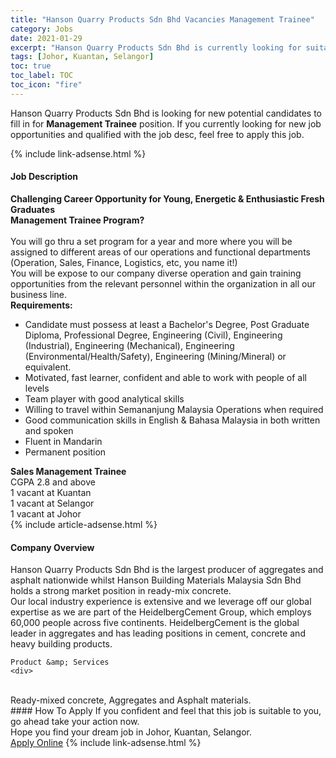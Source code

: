 ```yaml
---
title: "Hanson Quarry Products Sdn Bhd Vacancies Management Trainee" 
category: Jobs 
date: 2021-01-29 
excerpt: "Hanson Quarry Products Sdn Bhd is currently looking for suitable person to fill in the Management Trainee which positioned at Johor, Kuantan, Selangor" 
tags: [Johor, Kuantan, Selangor] 
toc: true 
toc_label: TOC 
toc_icon: "fire" 
--- 
```


<p>Hanson Quarry Products Sdn Bhd is looking for new potential candidates to fill in for <b>Management Trainee</b> position. If you currently looking for new job opportunities and qualified with the job desc, feel free to apply this job.
</p>{% include link-adsense.html %} 
<div><div><h4>Job Description</h4></div><div><div><span><div><div><strong>Challenging Career Opportunity for Young, Energetic &amp; Enthusiastic Fresh Graduates</strong><div><strong>Management Trainee Program?</strong></div><div><br>You will go thru a set program for a year and more where you will be assigned to different areas of our operations and functional departments (Operation, Sales, Finance, Logistics, etc, you name it!)<br>You will be expose to our company diverse operation and gain training opportunities from the relevant personnel within the organization in all our business line.</div><div><strong>Requirements:</strong></div><ul><li>Candidate must possess at least a Bachelor's Degree, Post Graduate Diploma, Professional Degree, Engineering (Civil), Engineering (Industrial), Engineering (Mechanical), Engineering (Environmental/Health/Safety), Engineering (Mining/Mineral) or equivalent.</li><li>Motivated, fast learner, confident and able to work with people of all levels</li><li>Team player with good analytical skills</li><li>Willing to travel within Semananjung Malaysia Operations when required</li><li>Good communication skills in English &amp; Bahasa Malaysia in both written and spoken</li><li>Fluent in Mandarin</li><li>Permanent position</li></ul><div><strong>Sales Management Trainee</strong></div><div>CGPA 2.8 and above</div><div>1 vacant at&#160;Kuantan</div><div>1 vacant at Selangor</div><div>1 vacant at Johor</div></div></div></span></div></div></div> 
{% include article-adsense.html %} 
<div><div><h4>Company Overview</h4></div><div><div><span><div><div>
	Hanson Quarry Products Sdn Bhd is the largest producer of aggregates and asphalt nationwide whilst Hanson Building Materials Malaysia Sdn Bhd holds a strong market position in ready-mix concrete.<br>
	Our local industry experience is extensive and we leverage off our global expertise as we are part of the HeidelbergCement Group, which employs 60,000 people across five continents. HeidelbergCement is the global leader in aggregates and has leading positions in cement, concrete and heavy building products.<br>
	
	Product &amp; Services
	<div>
<br>
		Ready-mixed concrete, Aggregates and Asphalt materials.</div>
</div></div></span></div></div></div> 
#### How To Apply 
If you confident and feel that this job is suitable to you, go ahead take your action now. <br/> 
Hope you find your dream job in Johor, Kuantan, Selangor. <br/> 
<a href="https://www.jobstreet.com.my/en/job/management-trainee-4459540?jobId=jobstreet-my-job-4459540&sectionRank=9&token=0~f9d6ce33-3a8d-449d-9f1d-cd6167f84a81&fr=SRP%20View%20In%20New%20Ta" class="btn btn--info" target="_blank" rel="nofollow noopenner">Apply Online</a> 
{% include link-adsense.html %} 